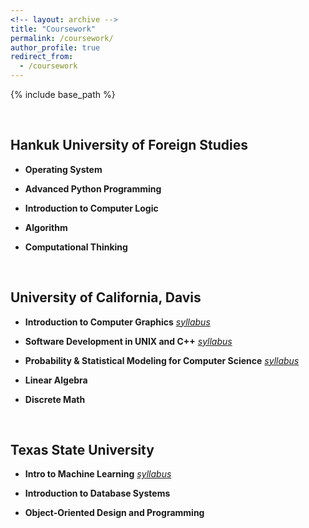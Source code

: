 ```yaml
---
<!-- layout: archive -->
title: "Coursework"
permalink: /coursework/
author_profile: true
redirect_from:
  - /coursework
---
```


{% include base_path %}

<br>

## Hankuk University of Foreign Studies

* **Operating System** 

* **Advanced Python Programming**

* **Introduction to Computer Logic**

* **Algorithm**

* **Computational Thinking**

<br>


## University of California, Davis

* **Introduction to Computer Graphics**  [*syllabus*](https://soyeon-nam.github.io/coursework/ecs175)

* **Software Development in UNIX and C++**  [*syllabus*](https://soyeon-nam.github.io/coursework/ecs034)

* **Probability & Statistical Modeling for Computer Science**  [*syllabus*](https://soyeon-nam.github.io/coursework/ecs132)

* **Linear Algebra**

* **Discrete Math**

<br>


## Texas State University


* **Intro to Machine Learning**  [*syllabus*](https://soyeon-nam.github.io//coursework/cs4347)

* **Introduction to Database Systems**

* **Object-Oriented Design and Programming**

